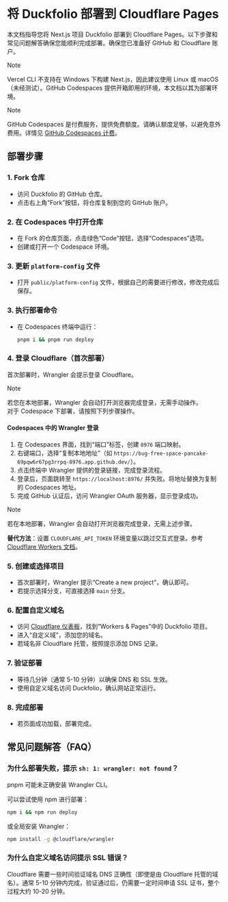 # 将 Duckfolio 部署到 Cloudflare Pages

本文档指导您将 Next.js 项目 Duckfolio 部署到 Cloudflare Pages。以下步骤和常见问题解答确保您能顺利完成部署。确保您已准备好 GitHub 和 Cloudflare 账户。

> [!NOTE]
> Vercel CLI 不支持在 Windows 下构建 Next.js，因此建议使用 Linux 或 macOS（未经测试）。GitHub Codespaces 提供开箱即用的环境，本文档以其为部署环境。

> [!NOTE]
> GitHub Codespaces 是付费服务，提供免费额度。请确认额度足够，以避免意外费用。详情见 [GitHub Codespaces 计费](https://docs.github.com/en/billing/managing-billing-for-your-products/managing-billing-for-github-codespaces/about-billing-for-github-codespaces#monthly-included-storage-and-core-hours-for-personal-accounts)。

## 部署步骤

### 1. Fork 仓库

- 访问 Duckfolio 的 GitHub 仓库。
- 点击右上角“Fork”按钮，将仓库复制到您的 GitHub 账户。

### 2. 在 Codespaces 中打开仓库

- 在 Fork 的仓库页面，点击绿色“Code”按钮，选择“Codespaces”选项。
- 创建或打开一个 Codespace 环境。

### 3. 更新 `platform-config` 文件

- 打开 `public/platform-config` 文件，根据自己的需要进行修改，修改完成后保存。

### 3. 执行部署命令

- 在 Codespaces 终端中运行：
  ```bash
  pnpm i && pnpm run deploy
  ```

### 4. 登录 Cloudflare（首次部署）

首次部署时，Wrangler 会提示登录 Cloudflare。

> [!NOTE]
> 若您在本地部署，Wrangler 会自动打开浏览器完成登录，无需手动操作。  
> 对于 Codespace 下部署，请按照下列步骤操作。

#### Codespaces 中的 Wrangler 登录

1. 在 Codespaces 界面，找到“端口”标签，创建 `8976` 端口映射。
2. 右键端口，选择“复制本地地址”（如 `https://bug-free-space-pancake-69pqw6r67pg3rrpq-8976.app.github.dev/`）。
3. 点击终端中 Wrangler 提供的登录链接，完成登录流程。
4. 登录后，页面跳转至 `https://localhost:8976/` 并失败。将地址替换为复制的 Codespaces 地址。
5. 完成 GitHub 认证后，访问 Wrangler OAuth 服务器，显示登录成功。

> [!NOTE]
> 若在本地部署，Wrangler 会自动打开浏览器完成登录，无需上述步骤。

**替代方法**：设置 `CLOUDFLARE_API_TOKEN` 环境变量以跳过交互式登录。参考 [Cloudflare Workers 文档](https://developers.cloudflare.com/workers/ci-cd/external-cicd/github-actions/)。

### 5. 创建或选择项目

- 首次部署时，Wrangler 提示“Create a new project”，确认即可。
- 若提示选择分支，可直接选择 `main` 分支。

### 6. 配置自定义域名

- 访问 [Cloudflare 仪表板](https://dash.cloudflare.com/)，找到“Workers & Pages”中的 Duckfolio 项目。
- 进入“自定义域”，添加您的域名。
- 若域名非 Cloudflare 托管，按照提示添加 DNS 记录。

### 7. 验证部署

- 等待几分钟（通常 5-10 分钟）以确保 DNS 和 SSL 生效。
- 使用自定义域名访问 Duckfolio，确认网站正常运行。

### 8. 完成部署

- 若页面成功加载，部署完成。

## 常见问题解答（FAQ）

### 为什么部署失败，提示 `sh: 1: wrangler: not found`？

pnpm 可能未正确安装 Wrangler CLI。  

可以尝试使用 npm 进行部署：

```bash
npm i && npm run deploy
```

或全局安装 Wrangler：
```bash
npm install -g @cloudflare/wrangler
```

### 为什么自定义域名访问提示 SSL 错误？

Cloudflare 需要一些时间验证域名 DNS 正确性（即使是由 Cloudflare 托管的域名）。通常 5-10 分钟内完成，验证通过后，仍需要一定时间申请 SSL 证书，整个过程大约 10-20 分钟。